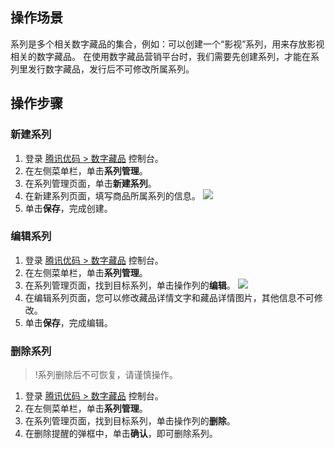 ## 操作场景
系列是多个相关数字藏品的集合，例如：可以创建一个“影视”系列，用来存放影视相关的数字藏品。
在使用数字藏品营销平台时，我们需要先创建系列，才能在系列里发行数字藏品，发行后不可修改所属系列。


## 操作步骤
### 新建系列
1. 登录 [腾讯优码 > 数字藏品](https://admin.uma.qq.com/nft/management/list) 控制台。
2. 在左侧菜单栏，单击**系列管理**。
3. 在系列管理页面，单击**新建系列**。
4. 在新建系列页面，填写商品所属系列的信息。
![](https://qcloudimg.tencent-cloud.cn/raw/a035be5f10b1beba73ef7efa118ded84.png)
5. 单击**保存**，完成创建。

### 编辑系列
1. 登录 [腾讯优码 > 数字藏品](https://admin.uma.qq.com/nft/management/list) 控制台。
2. 在左侧菜单栏，单击**系列管理**。
3. 在系列管理页面，找到目标系列，单击操作列的**编辑**。
![](https://qcloudimg.tencent-cloud.cn/raw/aa2593982c23632d73c9f7e446bbd535.png)
4. 在编辑系列页面，您可以修改藏品详情文字和藏品详情图片，其他信息不可修改。
5. 单击**保存**，完成编辑。


### 删除系列
>!系列删除后不可恢复，请谨慎操作。
>
1. 登录 [腾讯优码 > 数字藏品](https://admin.uma.qq.com/nft/management/list) 控制台。
2. 在左侧菜单栏，单击**系列管理**。
3. 在系列管理页面，找到目标系列，单击操作列的**删除**。
4. 在删除提醒的弹框中，单击**确认**，即可删除系列。
